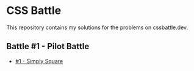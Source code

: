 # CSS Battle

This repository contains my solutions for the problems on cssbattle.dev.

## Battle #1 - Pilot Battle

- [#1 - Simply Square](./solutions/1-pilot-battle/1-simply-square.md)
